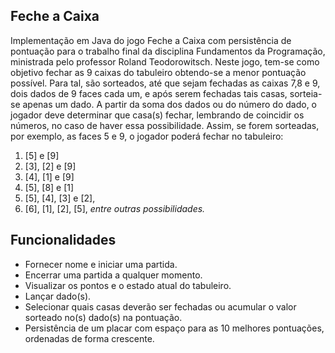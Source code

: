 ## Feche a Caixa

Implementação em Java do jogo Feche a Caixa com persistência de pontuação para o trabalho final da disciplina Fundamentos da Programação, ministrada pelo professor Roland Teodorowitsch. Neste jogo, tem-se como objetivo fechar as 9 caixas do tabuleiro obtendo-se a menor pontuação possível. Para tal, são sorteados, até que sejam fechadas as caixas 7,8 e 9, dois dados de 9 faces cada um, e após serem fechadas tais casas, sorteia-se apenas um dado. A partir da soma dos dados ou do número do dado, o jogador deve determinar que casa(s) fechar, lembrando de coincidir os números, no caso de haver essa possibilidade. Assim, se forem sorteadas, por exemplo, as faces 5 e 9, o jogador poderá fechar no tabuleiro: 
1) [5] e [9]
2) [3], [2] e [9]
3) [4], [1] e [9]
4) [5], [8] e [1]
5) [5], [4], [3] e [2], 
6) [6], [1], [2], [5], *entre outras possibilidades.*

## Funcionalidades
* Fornecer nome e iniciar uma partida.
* Encerrar uma partida a qualquer momento.
* Visualizar os pontos e o estado atual do tabuleiro.
* Lançar dado(s).
* Selecionar quais casas deverão ser fechadas ou acumular o valor sorteado no(s) dado(s) na pontuação.
* Persistência de um placar com espaço para as 10 melhores pontuações, ordenadas de forma crescente.
